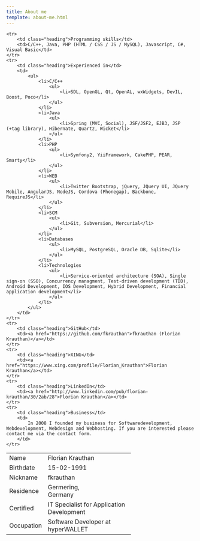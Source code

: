 ```yaml
---
title: About me
template: about-me.html
---
```


<table id="cv" style="width: 66%;">
	<tr>
		<td class="heading">Name</td>
		<td>Florian Krauthan</td>
	</tr>
	<tr>
		<td class="heading">Birthdate</td>
		<td>15-02-1991</td>
	</tr>
	<tr>
		<td class="heading">Nickname</td>
		<td>fkrauthan</td>
	</tr>
	<tr>
		<td class="heading">Residence</td>
		<td>
			Germering,<br />
			Germany
		</td>
	</tr>
	<tr>
		<td class="heading">Certified</td>
		<td>IT Specialist for Application Development</td>
	</tr>
	<tr>
		<td class="heading">Occupation</td>
		<td>Software Developer at hyperWALLET</td>
	</tr>

	<tr>
		<td class="heading">Programming skills</td>
		<td>C/C++, Java, PHP (HTML / CSS / JS / MySQL), Javascript, C#, Visual Basic</td>
	</tr>
	<tr>
		<td class="heading">Experienced in</td>
		<td>
			<ul>
				<li>C/C++
					<ul>
						<li>SDL, OpenGL, Qt, OpenAL, wxWidgets, DevIL, Boost, Poco</li>
					</ul>
				</li>
				<li>Java
					<ul>
						<li>Spring (MVC, Social), JSF/JSF2, EJB3, JSP (+tag library), Hibernate, Quartz, Wicket</li>
					</ul>
				</li>
				<li>PHP
					<ul>
						<li>Symfony2, YiiFramework, CakePHP, PEAR, Smarty</li>
					</ul>
				</li>
				<li>WEB
					<ul>
						<li>Twitter Bootstrap, jQuery, JQuery UI, JQuery Mobile, AngularJS, NodeJS, Cordova (Phonegap), Backbone, RequireJS</li>
					</ul>
				</li>
				<li>SCM
					<ul>
						<li>Git, Subversion, Mercurial</li>
					</ul>
				</li>
				<li>Databases
					<ul>
						<li>MySQL, PostgreSQL, Oracle DB, Sqlite</li>
					</ul>
				</li>
				<li>Technologies
					<ul>
						<li>Service-oriented architecture (SOA), Single sign-on (SSO), Concurrency managment, Test-driven development (TDD), Android Development, IOS Development, Hybrid Development, Financial application development</li>
					</ul>
				</li>
			</ul>
		</td>
	</tr>
	<tr>
		<td class="heading">GitHub</td>
		<td><a href="https://github.com/fkrauthan">fkrauthan (Florian Krauthan)</a></td>
	</tr>
	<tr>
		<td class="heading">XING</td>
		<td><a href="https://www.xing.com/profile/Florian_Krauthan">Florian Krauthan</a></td>
	</tr>
	<tr>
		<td class="heading">LinkedIn</td>
		<td><a href="http://www.linkedin.com/pub/florian-krauthan/30/2ab/28">Florian Krauthan</a></td>
	</tr>
	<tr>
		<td class="heading">Business</td>
		<td>
			In 2008 I founded my business for Softwaredevelopment, Webdevelopment, Webdesign and Webhosting. If you are interested please contact me via the contact form.
		</td>
	</tr>
</table>
